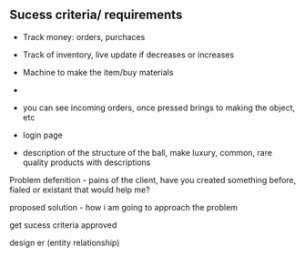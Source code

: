 ## Sucess criteria/ requirements

* Track money: orders, purchaces
* Track of inventory, live update if decreases or increases
* Machine to make the item/buy materials
* 
  

* you can see incoming orders, once pressed brings to making the object, etc
* login page
* description of the structure of the ball, make luxury, common, rare quality products with descriptions

Problem defenition - pains of the client, have you created something before, fialed or existant that would help me?

proposed solution - how i am going to approach the problem


get sucess criteria approved


design er (entity relationship)


